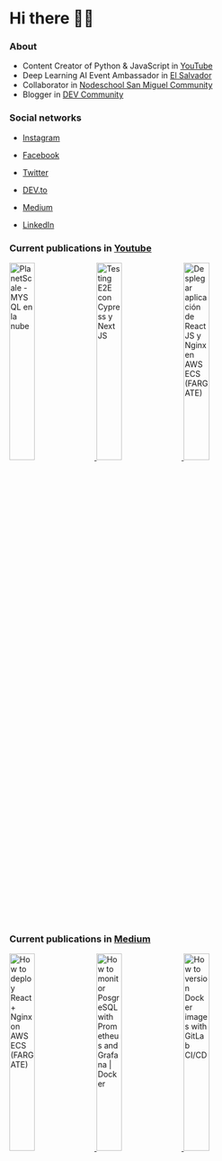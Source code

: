 # Hi there 👋🏻

### About

- Content Creator of Python & JavaScript in [YouTube](https://youtube.com/c/NelsonCode)
- Deep Learning AI Event Ambassador in [El Salvador](https://github.com/pieaisv)
- Collaborator in [Nodeschool San Miguel Community](https://github.com/nodeschoolsm)
- Blogger in [DEV Community](https://dev.to/nelsoncode)

### Social networks

- [Instagram](https://www.instagram.com/nelsoncode/)

- [Facebook](https://facebook.com/nelsoncode.dev)

- [Twitter](https://twitter.com/nelsoncode_dev)

- [DEV.to](https://dev.to/nelsoncode)

- [Medium](https://nelsoncode.medium.com)

- [LinkedIn](https://www.linkedin.com/in/nelsoncode/)

### Current publications in [Youtube](https://www.youtube.com/channel/UCNtGnenu3-E363hcijzVt0w/featured)

<a href="https://www.youtube.com/watch?v=L-FNaDoUbqA" target='_blank'>
 <img width='30%' src="https://i.ytimg.com/vi/L-FNaDoUbqA/hqdefault.jpg" alt="PlanetScale - MYSQL en la nube" />
</a>
<a href="https://www.youtube.com/watch?v=f9jZ7x2A1uY" target='_blank'>
 <img width='30%' src="https://i.ytimg.com/vi/f9jZ7x2A1uY/hqdefault.jpg" alt="Testing E2E con Cypress y Next JS" />
</a>
<a href="https://www.youtube.com/watch?v=Y2LJsvFxClQ" target='_blank'>
 <img width='30%' src="https://i.ytimg.com/vi/Y2LJsvFxClQ/hqdefault.jpg" alt="Desplegar aplicación de React JS y Nginx en AWS ECS (FARGATE)" />
</a>


### Current publications in [Medium](https://medium.com/@nelsoncode)

<a href="https://nelsoncode.medium.com/how-to-deploy-react-nginx-on-aws-ecs-fargate-cb9bf93676ca?source=rss-57948f2413ba------2" target='_blank'>
  <img width='30%' src=https://cdn-images-1.medium.com/max/1024/1*pFXcLr746SIIUZbqIV0fsA.png alt="How to deploy React + Nginx on AWS ECS (FARGATE)" />
</a>
<a href="https://nelsoncode.medium.com/how-to-monitor-posgresql-with-prometheus-and-grafana-docker-36d216532ea2?source=rss-57948f2413ba------2" target='_blank'>
  <img width='30%' src="https://cdn-images-1.medium.com/max/1024/1*9MECiKiUI-cSjNNIRsFNGg.png" alt="How to monitor PosgreSQL with Prometheus and Grafana | Docker" />
</a>
<a href="https://nelsoncode.medium.com/how-to-version-docker-images-with-gitlab-ci-cd-2c4a1ab4df4f?source=rss-57948f2413ba------2" target='_blank'>
  <img width='30%' src="https://cdn-images-1.medium.com/max/1024/1*0wwRGLpi6BhdZFWx_xzv5Q.png" alt="How to version Docker images with GitLab CI/CD" />
</a>
